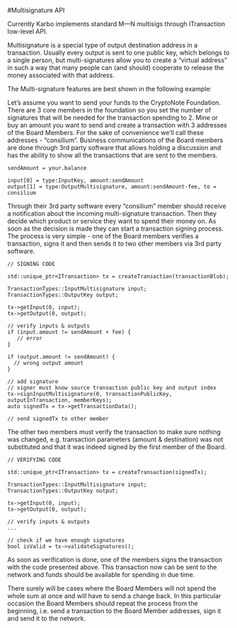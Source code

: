 #Multisignature API

Currently Karbo implements standard M—N multisigs through ITransaction low-level API.

Multisignature is a special type of output destination address in a transaction. Usually every output is sent to one public key, which belongs to a single person, but multi-signatures allow you to create a “virtual address” in such a way that many people can (and should) cooperate to release the money associated with that address.

The Multi-signature features are best shown in the following example:

Let’s assume you want to send your funds to the CryptoNote Foundation. There are 3 core members in the foundation so you set the number of signatures that will be needed for the transaction spending to 2. Mine or buy an amount you want to send and create a transaction with 3 addresses of the Board Members. For the sake of convenience we’ll call these addresses - “consilium”. Business communications of the Board members are done through 3rd party software that allows holding a discussion and has the ability to show all the transactions that are sent to the members.

`sendAmount = your.balance`

```
input[0] = type:InputKey, amount:sendAmount
output[1] = type:OutputMultisignature, amount:sendAmount-fee, to = consilium
```

Through their 3rd party software every “consilium” member should receive a notification about the incoming multi-signature transaction. Then they decide which product or service they want to spend their money on. As soon as the decision is made they can start a transaction signing process. The process is very simple - one of the Board members verifies a transaction, signs it and then sends it to two other members via 3rd party software.

```
// SIGNING CODE

std::unique_ptr<ITransaction> tx = createTransaction(transactionBlob);

TransactionTypes::InputMultisignature input;
TransactionTypes::OutputKey output;

tx->getInput(0, input);
tx->getOutput(0, output);

// verify inputs & outputs
if (input.amount != sendAmount + fee) {
   // error
}

if (output.amount != sendAmount) {
  // wrong output amount
}

// add signature
// signer must know source transaction public key and output index
tx->signInputMultisignature(0, transactionPublicKey, outputInTransaction, memberKeys);
auto signedTx = tx->getTransactionData();

// send signedTx to other member
```

The other two members must verify the transaction to make sure nothing was changed, e.g. transaction parameters (amount & destination) was not substituted and that it was indeed signed by the first member of the Board.

```
// VERIFYING CODE

std::unique_ptr<ITransaction> tx = createTransaction(signedTx);

TransactionTypes::InputMultisignature input;
TransactionTypes::OutputKey output;

tx->getInput(0, input);
tx->getOutput(0, output);

// verify inputs & outputs
...

// check if we have enough signatures
bool isValid = tx->validateSignatures();
```

As soon as verification is done, one of the members signs the transaction with the code presented above. This transaction now can be sent to the network and funds should be available for spending in due time.

There surely will be cases where the Board Members will not spend the whole sum at once and will have to send a change back. In this particular occasion the Board Members should repeat the process from the beginning, i.e. send a transaction to the Board Member addresses, sign it and send it to the network. 